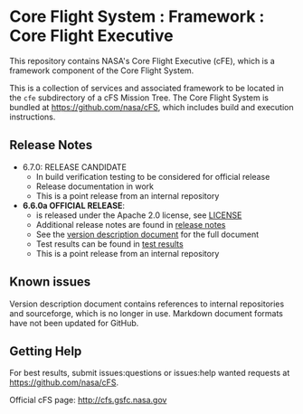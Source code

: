# Core Flight System : Framework : Core Flight Executive

This repository contains NASA's Core Flight Executive (cFE), which is a framework component of the Core Flight System.

This is a collection of services and associated framework to be located in the `cfe` subdirectory of a cFS Mission Tree.  The Core Flight System is bundled at https://github.com/nasa/cFS, which includes build and execution instructions.

## Release Notes

- 6.7.0: RELEASE CANDIDATE
  - In build verification testing to be considered for official release
  - Release documentation in work
  - This is a point release from an internal repository
- **6.6.0a OFFICIAL RELEASE**:
  - is released under the Apache 2.0 license, see [LICENSE](LICENSE-18128-Apache-2_0.pdf)
  - Additional release notes are found in [release notes](docs/cFE_release_notes.md)
  - See the [version description document](docs/cFE_6_6_0_version_description.md) for the full document
  - Test results can be found in [test results](test-and-ground/test-review-packages/Results)
  - This is a point release from an internal repository

## Known issues

Version description document contains references to internal repositories and sourceforge, which is no longer in use.  Markdown document formats have not been updated for GitHub.

## Getting Help

For best results, submit issues:questions or issues:help wanted requests at https://github.com/nasa/cFS.

Official cFS page: http://cfs.gsfc.nasa.gov
